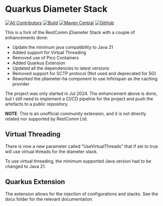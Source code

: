 # Quarkus Diameter Stack

<!-- ALL-CONTRIBUTORS-BADGE:START - Do not remove or modify this section -->
[![All Contributors](https://img.shields.io/badge/all_contributors-1-orange.svg?style=flat-square)](#contributors-) <!-- ALL-CONTRIBUTORS-BADGE:END -->
[![Build](https://github.com/quarkiverse/quarkus-jdiameter/actions/workflows/build.yml/badge.svg?style=for-the-badge)](https://github.com/quarkiverse/quarkus-jdiameter/actions/workflows/build.yml)
[![Maven Central](https://img.shields.io/maven-central/v/io.quarkiverse.jdiameter/quarkus-jdiameter.svg?label=Maven%20Central&style=flat-square)](https://search.maven.org/artifact/io.quarkiverse.jdiameter/quarkus-jdiameter)
[![GitHub](https://img.shields.io/github/license/quarkiverse/quarkus-jdiameter?color=blue&style=flat-square)](https://github.com/quarkiverse/quarkus-jdiameter/blob/main/LICENSE)

This is a fork of the RestComm jDiameter Stack with a couple of enhancements done:

- Update the minimum java compatibility to Java 21
- Added support for Virtual Threading
- Removed use of Pico Containers
- Added Quarkus Extension
- Updated all the dependencies to latest versions
- Removed support for SCTP protocol (Not used and deprecated for 5G)
- Reworked the jdiameter-ha component to use Infinispan as the caching provider

The project was only started in Jul 2024. The enhancement above is done, but I still need to implement a CI/CD pipeline
for the project and push the artefacts to a public repository.

**NOTE**: This is an unofficial community extension, and it is not directly related nor supported by RestComm Ltd.

## Virtual Threading

There is now a new parameter called "UseVirtualThreads" that if set to true will use virtual threads for the diameter
stack.

To use virtual threading, the minimum supported Java version had to be changed to Java 21.

## Quarkus Extension

The extension allows for the injection of configurations and stacks.
See the docs folder for the relevant documentation.
